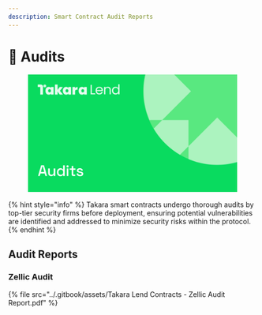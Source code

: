 ```yaml
---
description: Smart Contract Audit Reports
---
```


# 🔎 Audits

<figure><img src="../.gitbook/assets/audits.png" alt=""><figcaption></figcaption></figure>

{% hint style="info" %}
Takara smart contracts undergo thorough audits by top-tier security firms before deployment, ensuring potential vulnerabilities are identified and addressed to minimize security risks within the protocol.
{% endhint %}

## Audit Reports

### Zellic Audit

{% file src="../.gitbook/assets/Takara Lend Contracts - Zellic Audit Report.pdf" %}


